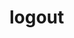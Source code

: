 <!-- generated by markdown-notes-tree -->

# logout

<!-- optional markdown-notes-tree directory description starts here -->

<!-- optional markdown-notes-tree directory description ends here -->


